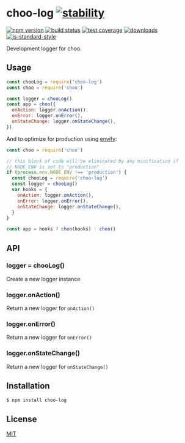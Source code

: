 # choo-log [![stability][0]][1]
[![npm version][2]][3] [![build status][4]][5] [![test coverage][6]][7]
[![downloads][8]][9] [![js-standard-style][10]][11]

Development logger for choo.

## Usage
```js
const chooLog = require('choo-log')
const choo = require('choo')

const logger = chooLog()
const app = choo({
  onAction: logger.onAction(),
  onError: logger.onError(),
  onStateChange: logger.onStateChange(),
})
```

And to optimize for production using
[envify](https://github.com/hughsk/envify):
```js
const choo = require('choo')

// this block of code will be eliminated by any minification if
// NODE_ENV is set to "production"
if (process.env.NODE_ENV !== 'production') {
  const chooLog = require('choo-log')
  const logger = chooLog()
  var hooks = {
    onAction: logger.onAction(),
    onError: logger.onError(),
    onStateChange: logger.onStateChange(),
  }
}

const app = hooks ? choo(hooks) : choo()
```

## API
### logger = chooLog()
Create a new logger instance

### logger.onAction()
Return a new logger for `onAction()`

### logger.onError()
Return a new logger for `onError()`

### logger.onStateChange()
Return a new logger for `onStateChange()`

## Installation
```sh
$ npm install choo-log
```

## License
[MIT](https://tldrlegal.com/license/mit-license)

[0]: https://img.shields.io/badge/stability-experimental-orange.svg?style=flat-square
[1]: https://nodejs.org/api/documentation.html#documentation_stability_index
[2]: https://img.shields.io/npm/v/choo-log.svg?style=flat-square
[3]: https://npmjs.org/package/choo-log
[4]: https://img.shields.io/travis/yoshuawuyts/choo-log/master.svg?style=flat-square
[5]: https://travis-ci.org/yoshuawuyts/choo-log
[6]: https://img.shields.io/codecov/c/github/yoshuawuyts/choo-log/master.svg?style=flat-square
[7]: https://codecov.io/github/yoshuawuyts/choo-log
[8]: http://img.shields.io/npm/dm/choo-log.svg?style=flat-square
[9]: https://npmjs.org/package/choo-log
[10]: https://img.shields.io/badge/code%20style-standard-brightgreen.svg?style=flat-square
[11]: https://github.com/feross/standard
